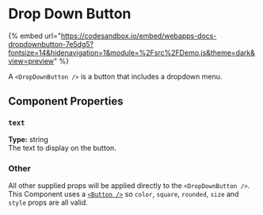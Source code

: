 # Drop Down Button

{% embed url="https://codesandbox.io/embed/webapps-docs-dropdownbutton-7e5dg5?fontsize=14&hidenavigation=1&module=%2Fsrc%2FDemo.js&theme=dark&view=preview" %}

A `<DropDownButton />` is a button that includes a dropdown menu.

## Component Properties

### `text`

**Type:** string\
The text to display on the button.

### Other

All other supplied props will be applied directly to the `<DropDownButton />`. This Component uses a [`<Button />`](button.md) so `color`, `square`, `rounded`, `size` and `style` props are all valid.
